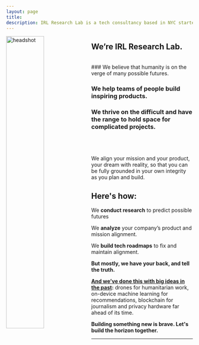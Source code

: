 ```yaml
---
layout: page
title:
description: IRL Research Lab is a tech consultancy based in NYC started by Allison Burtch
---
```

<img src="/assets/headshot2.jpg" alt="headshot" align="left" style="width:45%">

## We’re IRL Research Lab.
<br>
### We believe that humanity is on the verge of many possible futures.

### We help teams of people build inspiring products.

### We thrive on the difficult and have the range to hold space for complicated projects. 

<br>
<br><br>
We align your mission and your product, your dream with reality, so that you can be fully grounded in your own integrity as you plan and build. 

## Here's how:

We **conduct research** to predict possible futures

We **analyze** your company’s product and mission alignment.

We **build tech roadmaps** to fix and maintain alignment.

**But mostly, we have your back, and tell the truth.**

**[And we’ve done this with big ideas in the past](/services):** drones for humanitarian work, on-device machine learning for recommendations, blockchain for journalism and privacy hardware far ahead of its time. 

**Building something new is brave. Let's build the horizon together.**

***